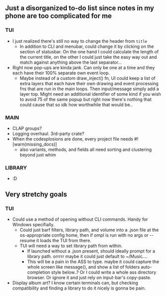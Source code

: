 ## Just a disorganized to-do list since notes in my phone are too complicated for me

### TUI
* I just realized there's still no way to change the header from `title`
    * In addition to CLI and menubar, could change it by clicking on the section of statusbar. On the one hand I could calculate the length of the current title, on the other I could just take the easy way out and match against anything above the last separator...
* Right now pop-ups are kinda jank. Can only be one at a time and they each have their 100% separate own event loop.
    * Maybe instead of a custom draw_inject() fn, UI could keep a list of extra layers that each have their own drawing and event processing fns that are run in the main loops. Then input/message simply add a layer top. Might need an additional identifier of some kind if you wish to avoid 75 of the same popup but right now there's nothing that could cause that so idk how worthwhile that would be..

### MAIN
* CLAP groups?
* Logging overhaul. 3rd-party crate?
* When the codesplosions are done, every project file needs #![warn(missing_docs)]
    * also variants, methods, and fields all need sorting and clustering beyond just whim

### LIBRARY
* :D

## Very stretchy goals
### TUI
* Could use a method of opening without CLI commands. Handy for Windows specifially.
    * Could just barf filters, library path, and volume into a .json file at the os-appropriate config home, then if ompl is run with no args or --resume it loads the TUI from there.
    * TUI will need a way to set library path from within.
        * If launched without a .json present, should ideally prompt for a library path. orrrrr maybe it could just default to ~/Music....
        * This will be a pain in the ASS to type. maybe it could capture the whole screen like message(), and show a list of folders auto-completion style below..? Or I could write a whole ass directory browser. Or ignore it and just rely on input-bar's copy-paste.
* Display album art? I know certain terminals can, but checking compatibility and finding a library to do it nicely is gonna be pain.

